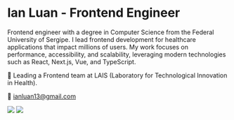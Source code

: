 # Ian Luan - Frontend Engineer

Frontend engineer with a degree in Computer Science from the Federal University of Sergipe. I lead frontend development for healthcare applications that impact millions of users. My work focuses on performance, accessibility, and scalability, leveraging modern technologies such as React, Next.js, Vue, and TypeScript.

🏢 Leading a Frontend team at LAIS (Laboratory for Technological Innovation in Health).

📧 ianluan13@gmail.com

 
[<img src="https://img.shields.io/badge/linkedin-%230077B5.svg?&style=for-the-badge&logo=linkedin&logoColor=white" />](https://www.linkedin.com/in/ianluan/)
[<img src="https://img.shields.io/badge/X-000000?style=for-the-badge&logo=x&logoColor=white" />](https://x.com/ianluan)
